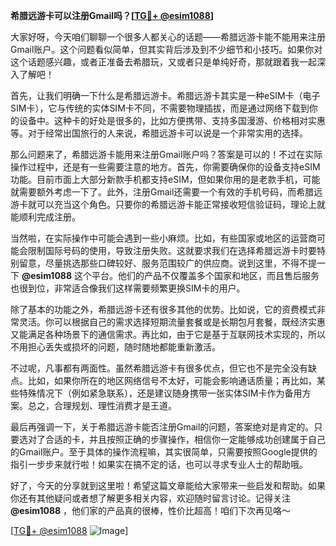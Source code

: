 **希腊远游卡可以注册Gmail吗？[[TG💪+ @esim1088](https://t.me/s/esim1088)]**

大家好呀，今天咱们聊聊一个很多人都关心的话题——希腊远游卡能不能用来注册Gmail账户。这个问题看似简单，但其实背后涉及到不少细节和小技巧。如果你对这个话题感兴趣，或者正准备去希腊玩，又或者只是单纯好奇，那就跟着我一起深入了解吧！

首先，让我们明确一下什么是希腊远游卡。希腊远游卡其实是一种eSIM卡（电子SIM卡），它与传统的实体SIM卡不同，不需要物理插拔，而是通过网络下载到你的设备中。这种卡的好处是很多的，比如方便携带、支持多国漫游、价格相对实惠等。对于经常出国旅行的人来说，希腊远游卡可以说是一个非常实用的选择。

那么问题来了，希腊远游卡能用来注册Gmail账户吗？答案是可以的！不过在实际操作过程中，还是有一些需要注意的地方。首先，你需要确保你的设备支持eSIM功能。目前市面上大部分新款手机都支持eSIM，但如果你用的是老款手机，可能就需要额外考虑一下了。此外，注册Gmail还需要一个有效的手机号码，而希腊远游卡就可以充当这个角色。只要你的希腊远游卡能正常接收短信验证码，理论上就能顺利完成注册。

当然啦，在实际操作中可能会遇到一些小麻烦。比如，有些国家或地区的运营商可能会限制国际号码的使用，导致注册失败。这就要求我们在选择希腊远游卡时要特别留意，尽量挑选那些口碑较好、服务范围较广的供应商。说到这里，不得不提一下 **@esim1088** 这个平台。他们的产品不仅覆盖多个国家和地区，而且售后服务也很到位，非常适合像我们这样需要频繁更换SIM卡的用户。

除了基本的功能之外，希腊远游卡还有很多其他的优势。比如说，它的资费模式非常灵活。你可以根据自己的需求选择短期流量套餐或是长期包月套餐，既经济实惠又能满足各种场景下的通信需求。再比如，由于它是基于互联网技术实现的，所以不用担心丢失或损坏的问题，随时随地都能重新激活。

不过呢，凡事都有两面性。虽然希腊远游卡有很多优点，但它也不是完全没有缺点。比如，如果你所在的地区网络信号不太好，可能会影响通话质量；再比如，某些特殊情况下（例如紧急联系），还是建议随身携带一张实体SIM卡作为备用方案。总之，合理规划、理性消费才是王道。

最后再强调一下，关于希腊远游卡能否注册Gmail的问题，答案绝对是肯定的。只要选对了合适的卡，并且按照正确的步骤操作，相信你一定能够成功创建属于自己的Gmail账户。至于具体的操作流程嘛，其实很简单，只需要按照Google提供的指引一步步来就行啦！如果实在搞不定的话，也可以寻求专业人士的帮助哦。

好了，今天的分享就到这里啦！希望这篇文章能给大家带来一些启发和帮助。如果你还有其他疑问或者想了解更多相关内容，欢迎随时留言讨论。记得关注 **@esim1088** ，他们家的产品真的很棒，性价比超高！咱们下次再见咯～

[[TG💪+ @esim1088](https://t.me/s/esim1088) ![Image](https://i.postimg.cc/4NQfJmqS/Snipaste-2025-05-13-00-14-12.png)]